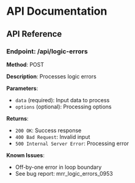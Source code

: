 # API Documentation

## API Reference

### Endpoint: /api/logic-errors

**Method**: POST

**Description**: Processes logic errors

**Parameters**:
- `data` (required): Input data to process
- `options` (optional): Processing options

**Returns**:
- `200 OK`: Success response
- `400 Bad Request`: Invalid input
- `500 Internal Server Error`: Processing error

**Known Issues**:
- Off-by-one error in loop boundary
- See bug report: mrr_logic_errors_0953
